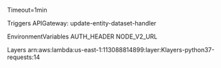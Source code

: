 Timeout=1min

Triggers
APIGateway: update-entity-dataset-handler

EnvironmentVariables
AUTH_HEADER
NODE_V2_URL

Layers
arn:aws:lambda:us-east-1:113088814899:layer:Klayers-python37-requests:14